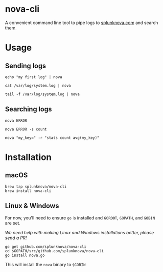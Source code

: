 # nova-cli

A convenient command line tool to pipe logs to [splunknova.com](https://www.splunknova.com) and search them.

# Usage

## Sending logs
````
echo "my first log" | nova

cat /var/log/system.log | nova

tail -f /var/log/system.log | nova
````

## Searching logs
````
nova ERROR

nova ERROR -s count

nova "my_key=" -r "stats count avg(my_key)"
````

# Installation

## macOS

````
brew tap splunknova/nova-cli
brew install nova-cli
````

## Linux & Windows

For now, you'll need to ensure `go` is installed and `GOROOT`, `GOPATH`, and `GOBIN` are set.

_We need help with making Linux and Windows installations better, please send a PR!_

````
go get github.com/splunknova/nova-cli
cd $GOPATH/src/github.com/splunknova/nova-cli
go install nova.go
````
This will install the `nova` binary to `$GOBIN`

